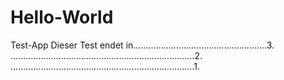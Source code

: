 # Hello-World
Test-App
Dieser Test endet in.....................................................3.
.........................................................................2.
.........................................................................1.
